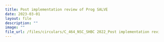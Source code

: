 ```yaml
---
title: Post implementation review of Prog SALVE
date: 2023-03-01
layout: file
description: ""
image: ""
file_url: /files/circulars/C_464_NSC_SHBC 2022_Post implementation review of Prog SALVE.pdf
---
```

